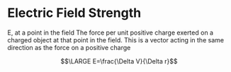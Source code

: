 # Electric Field Strength
E, at a point in the field
The force per unit positive charge exerted on a charged object at that point in the field. This is a vector acting in the same direction as the force on a positive charge 

$$\LARGE E=\frac{\Delta V}{\Delta r}$$